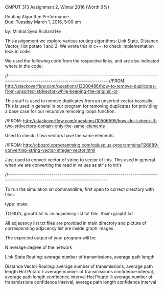 CMPUT 313  Assignment 2, Winter 2016 (Worth 9%)

Routing Algorithm Performance  
Due:  Tuesday March 1, 2016, 5:00 pm

by:
Minhal Syed
Richard He

This assignment we explore various routing algorithms: Link State, Distance Vector, Hot potato 1 and 2. We wrote this in c++, to check implementation look in code.

We used the following code from the respective links, and are also indicated where in the code:

//--------------------------------------------------------------------------------------------------------------------------------
//FROM: http://stackoverflow.com/questions/12200486/how-to-remove-duplicates-from-unsorted-stdvector-while-keeping-the-original-or

This stuff is used to remove duplicates from an unsorted vector basically. This is used in general in our program for removing 
duplicates for providing a base case for our recursive removing loops function. 

 
//FROM: http://stackoverflow.com/questions/10506595/how-do-i-check-if-two-stdvectors-contain-only-the-same-elements

Used to check if two vectors have the same elements. 


//FROM: http://cboard.cprogramming.com/cplusplus-programming/126689-converting-string-vector-integer-vector.html

Just used to convert vector of string to vector of ints. This used in general when we are converting the read in values as str's to int's
 

//--------------------------------------------------------------------------------------------------------------------------------

To run the simulation on commandline, first open to correct directory with files:

type:
make

TO RUN, graph1.txt is an adjacency list txt file:
./hsim graph1.txt

All adjacency list txt files are provided in main directory and picture of corresponding adjacency list are inside graph images.

The expected output of your program will be:

N        average degree of the network

Link State Routing:    average number of transmissions,   average path length

Distance Vector Routing:  average number of transmissions, average path length
Hot Potato I:   average number of transmissions confidence interval,  average path length  confidence interval
Hot Potato II:   average number of transmissions confidence interval,  average path length  confidence interval